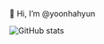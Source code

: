 
👋 Hi, I’m @yoonhahyun

![GitHub stats](https://github-readme-stats.vercel.app/api?username=yoonhahyun&show_icons=true&theme=radical)


<!---
yoonhahyun/yoonhahyun is a ✨ special ✨ repository because its `README.md` (this file) appears on your GitHub profile.
You can click the Preview link to take a look at your changes.
--->
